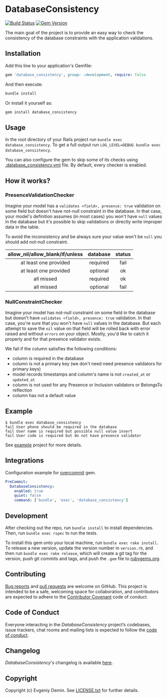 # DatabaseConsistency

[![Build Status](https://travis-ci.org/djezzzl/database_consistency.svg?branch=master)](https://travis-ci.org/djezzzl/database_consistency)
[![Gem Version](https://badge.fury.io/rb/database_consistency.svg)](https://badge.fury.io/rb/database_consistency)

The main goal of the project is to provide an easy way to check the consistency of the 
database constraints with the application validations.

## Installation

Add this line to your application's Gemfile:

```ruby
gem 'database_consistency', group: :development, require: false
```

And then execute:

```bash
bundle install
```

Or install it yourself as:

```bash
gem install database_consistency
```

## Usage

In the root directory of your Rails project run `bundle exec database_consistency`. 
To get a full output run `LOG_LEVEL=DEBUG bundle exec database_consistency`.

You can also configure the gem to skip some of its checks using [.database_consistency.yml](example/.database_consistency.yml) file.
By default, every checker is enabled. 

## How it works?

### PresenceValidationChecker

Imagine your model has a `validates <field>, presence: true` validation on some field but doesn't have not-null constraint in 
the database. In that case, your model's definition assumes (in most cases) you won't have `null` values in the database but 
it's possible to skip validations or directly write improper data in the table. 

To avoid the inconsistency and be always sure your value won't be `null` you should add not-null constraint.

| allow_nil/allow_blank/if/unless | database | status |
| :-----------------------------: | :------: | :----: |
| at least one provided           | required | fail   |
| at least one provided           | optional | ok     |
| all missed                      | required | ok     |
| all missed                      | optional | fail   |  

### NullConstraintChecker

Imagine your model has not-null constraint on some field in the database but doesn't have 
`validates <field>, presence: true` validation. In that case, you're sure that you won't have `null` values in the database.
But each attempt to save the `nil` value on that field will be rolled back with error raised and without `errors` on your object.
Mostly, you'd like to catch it properly and for that presence validator exists.

We fail if the column satisfies the following conditions:
- column is required in the database
- column is not a primary key (we don't need need presence validators for primary keys)
- model records timestamps and column's name is not `created_at` or `updated_at`
- column is not used for any Presence or Inclusion validators or BelongsTo reflection
- column has not a default value

## Example

```
$ bundle exec database_consistency
fail User phone should be required in the database
fail User name is required but possible null value insert
fail User code is required but do not have presence validator
```

See [example](example) project for more details.

## Integrations

Configuration example for [overcommit](https://github.com/brigade/overcommit) gem. 

```yaml
PreCommit:
  DatabaseConsistency:
    enabled: true
    quiet: false
    command: ['bundle', 'exec', 'database_consistency']
```

## Development

After checking out the repo, run `bundle install` to install dependencies. Then, run `bundle exec rspec` to run the tests.

To install this gem onto your local machine, run `bundle exec rake install`. To release a new version, 
update the version number in `version.rb`, and then run `bundle exec rake release`, which will create a git 
tag for the version, push git commits and tags, and push the `.gem` file to [rubygems.org](https://rubygems.org).

## Contributing

[Bug reports](https://github.com/djezzzl/database_consistency/issues) and [pull requests](https://github.com/djezzzl/database_consistency/pulls) are welcome on GitHub. 
This project is intended to be a safe, welcoming space for collaboration, and contributors are expected 
to adhere to the [Contributor Covenant](http://contributor-covenant.org) code of conduct.

## Code of Conduct

Everyone interacting in the *DatabaseConsistency* project’s codebases, issue trackers, chat rooms 
and mailing lists is expected to 
follow the [code of conduct](CODE_OF_CONDUCT.md).

## Changelog

*DatabaseConsistency*'s changelog is available [here](CHANGELOG.md).

## Copyright

Copyright (c) Evgeniy Demin. See [LICENSE.txt](LICENSE.txt) for further details.
